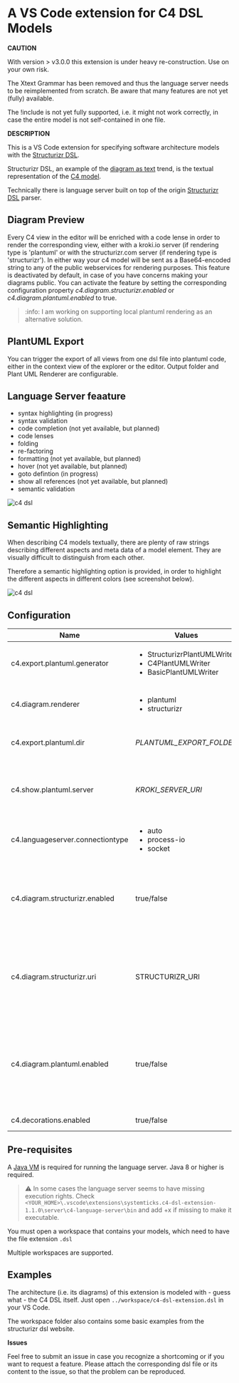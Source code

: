# A VS Code extension for C4 DSL Models

**CAUTION**

With version > v3.0.0 this extension is under heavy re-construction.
Use on your own risk.

The Xtext Grammar has been removed and thus the language server needs to be reimplemented from scratch. 
Be aware that many features are not yet (fully) available.

The !include is not yet fully supported, i.e. it might not work correctly, in case the entire model is not self-contained in one file.

**DESCRIPTION**

This is a VS Code extension for specifying software architecture models with the [Structurizr DSL](https://github.com/structurizr/dsl).

Structurizr DSL, an example of the [diagram as text](https://structurizr.com/help/text) trend, is the textual representation of the [C4 model](https://c4model.com/).

Technically there is language server built on top of the origin [Structurizr DSL](https://github.com/structurizr/dsl) parser.

## Diagram Preview

Every C4 view in the editor will be enriched with a code lense in order to render the corresponding view, either with a kroki.io server (if rendering type is 'plantuml' or with the structurizr.com  server (if rendering type is 'structurizr'). In either way your c4 model will be sent as a Base64-encoded string to any of the public webservices for rendering purposes. This feature is deactivated by default, in case of you have concerns making your diagrams public.
You can activate the feature by setting the corresponding configuration property *c4.diagram.structurizr.enabled* or *c4.diagram.plantuml.enabled* to true.

> :info: I am working on supporting local plantuml rendering as an alternative solution.

## PlantUML Export

You can trigger the export of all views from one dsl file into plantuml code, either in the context view of the explorer or the editor.
Output folder and Plant UML Renderer are configurable.

## Language Server feaature

* syntax highlighting (in progress)
* syntax validation
* code completion (not yet available, but planned)
* code lenses
* folding
* re-factoring
* formatting (not yet available, but planned)
* hover (not yet available, but planned)
* goto defintion (in progress)
* show all references (not yet available, but planned)
* semantic validation

![c4 dsl](https://gitlab.com/systemticks/c4-grammar/-/raw/master/extension/images/c4dsl-screenshot-1.png)

## Semantic Highlighting

When describing C4 models textually, there are plenty of raw strings describing different aspects and meta data of a model element. They are visually difficult to distinguish from each other.

Therefore a semantic highlighting option is provided, in order to highlight the different aspects in different colors (see screenshot below).

![c4 dsl](https://gitlab.com/systemticks/c4-grammar/-/raw/master/extension/images/c4dsl-semantic-highlighting.png)

## Configuration

|Name | Values | Default  | Description|
--- | --- | --- | ---
|c4.export.plantuml.generator|<ul><li>StructurizrPlantUMLWriter</li><li>C4PlantUMLWriter</li><li>BasicPlantUMLWriter</li></ul>|StructurizrPlantUMLWriter|The flavor of the generated Plant UML
|c4.diagram.renderer|<ul><li>plantuml</li><li>structurizr</li></ul>|plantuml|Detmerines which inline renderer (at the code lenses) is used for displaying views
|c4.export.plantuml.dir|<i>PLANTUML_EXPORT_FOLDER</i>|./export|The folder for the exported plantuml files. Can be relative or absolute
|c4.show.plantuml.server|<i>KROKI_SERVER_URI</i>|https://kroki.io|The server where the kroki diagram rendering service is hosted. Is used when 'plantuml' is selected as renderer (see c4.diagram.renderer)
|c4.languageserver.connectiontype|<ul><li>auto</li><li>process-io</li><li>socket</li></ul>|auto|Determines how language client and language server are connected
|c4.diagram.structurizr.enabled|true/false|false|If enabled you agree that the workspace of your c4 model will be sent as a Bae64 encoded string to https://structurizr.com for rendering purposes. Do not enable, if you have concerns
|c4.diagram.structurizr.uri|STRUCTURIZR_URI|https://structurizr.com/json|The URL to call when rendering the diagram using a Structurizr server.  Override if you want to point to a on-premise installation rather than the main Structurizr site, for example.
|c4.diagram.plantuml.enabled|true/false|false|If enabled you agree that the view of your c4 model will be sent as a Base64 encoded PlantUML string to the server specified in 'c4.show.plantuml.server' for rendering purposes. Do not enable, if you have concerns.
|c4.decorations.enabled|true/false|true|Switch inline text decorations on or off.

## Pre-requisites

A [Java VM](http://java.com/en/download/) is required for running the language server. Java 8 or higher is required.

> :warning: In some cases the language server seems to have missing execution rights. Check `<YOUR_HOME>\.vscode\extensions\systemticks.c4-dsl-extension-1.1.0\server\c4-language-server\bin` and add +x if missing to make it executable.

You must open a workspace that contains your models, which need to have the file extension `.dsl` 

Multiple workspaces are supported.

## Examples

The architecture (i.e. its diagrams) of this extension is modeled with - guess what - the C4 DSL itself.
Just open `../workspace/c4-dsl-extension.dsl` in your VS Code.

The workspace folder also contains some basic examples from the structurizr dsl website.

**Issues**

Feel free to submit an issue in case you recognize a shortcoming or if you want to request a feature.
Please attach the corresponding dsl file or its content to the issue, so that the problem can be reproduced.